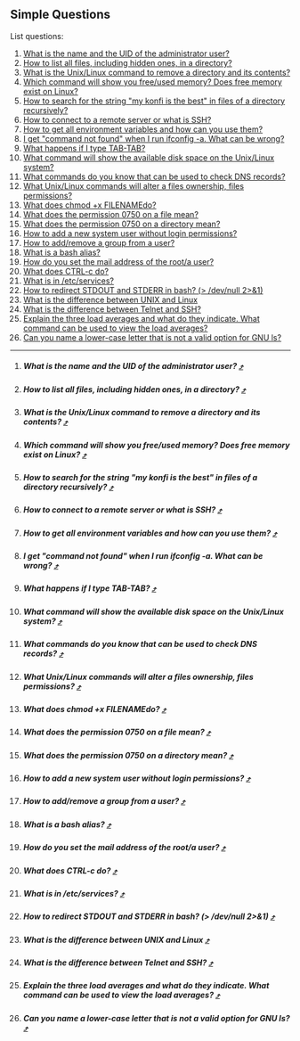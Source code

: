 Simple Questions
---------------

List questions:

1. [What is the name and the UID of the administrator user?](#what-is-the-name-and-the-uid-of-the-administrator-user-)
1. [How to list all files, including hidden ones, in a directory?](#how-to-list-all-files-including-hidden-ones-in-a-directory-)
1. [What is the Unix/Linux command to remove a directory and its contents?](#)
1. [Which command will show you free/used memory? Does free memory exist on Linux?](#)
1. [How to search for the string "my konfi is the best" in files of a directory recursively?](#)
1. [How to connect to a remote server or what is SSH?](#)
1. [How to get all environment variables and how can you use them?](#)
1. [I get "command not found" when I run ifconfig -a. What can be wrong?](#)
1. [What happens if I type TAB-TAB?](#)
1. [What command will show the available disk space on the Unix/Linux system?](#)
1. [What commands do you know that can be used to check DNS records?](#)
1. [What Unix/Linux commands will alter a files ownership, files permissions?](#)
1. [What does chmod +x FILENAMEdo?](#)
1. [What does the permission 0750 on a file mean?](#)
1. [What does the permission 0750 on a directory mean?](#)
1. [How to add a new system user without login permissions?](#)
1. [How to add/remove a group from a user?](#)
1. [What is a bash alias?](#)
1. [How do you set the mail address of the root/a user?](#)
1. [What does CTRL-c do?](#)
1. [What is in /etc/services?](#)
1. [How to redirect STDOUT and STDERR in bash? (> /dev/null 2>&1)](#)
1. [What is the difference between UNIX and Linux](#)
1. [What is the difference between Telnet and SSH?](#)
1. [Explain the three load averages and what do they indicate. What command can be used to view the load averages?](#)
1. [Can you name a lower-case letter that is not a valid option for GNU ls?](#)

---

1. ##### What is the name and the UID of the administrator user? [&#10548;](#simple-questions)
1. ##### How to list all files, including hidden ones, in a directory? [&#10548;](#simple-questions)
1. ##### What is the Unix/Linux command to remove a directory and its contents? [&#10548;](#simple-questions)
1. ##### Which command will show you free/used memory? Does free memory exist on Linux? [&#10548;](#simple-questions)
1. ##### How to search for the string "my konfi is the best" in files of a directory recursively? [&#10548;](#simple-questions)
1. ##### How to connect to a remote server or what is SSH? [&#10548;](#simple-questions)
1. ##### How to get all environment variables and how can you use them? [&#10548;](#simple-questions)
1. ##### I get "command not found" when I run ifconfig -a. What can be wrong? [&#10548;](#simple-questions)
1. ##### What happens if I type TAB-TAB? [&#10548;](#simple-questions)
1. ##### What command will show the available disk space on the Unix/Linux system? [&#10548;](#simple-questions)
1. ##### What commands do you know that can be used to check DNS records? [&#10548;](#simple-questions)
1. ##### What Unix/Linux commands will alter a files ownership, files permissions? [&#10548;](#simple-questions)
1. ##### What does chmod +x FILENAMEdo? [&#10548;](#simple-questions)
1. ##### What does the permission 0750 on a file mean? [&#10548;](#simple-questions)
1. ##### What does the permission 0750 on a directory mean? [&#10548;](#simple-questions)
1. ##### How to add a new system user without login permissions? [&#10548;](#simple-questions)
1. ##### How to add/remove a group from a user? [&#10548;](#simple-questions)
1. ##### What is a bash alias? [&#10548;](#simple-questions)
1. ##### How do you set the mail address of the root/a user? [&#10548;](#simple-questions)
1. ##### What does CTRL-c do? [&#10548;](#simple-questions)
1. ##### What is in /etc/services? [&#10548;](#simple-questions)
1. ##### How to redirect STDOUT and STDERR in bash? (> /dev/null 2>&1) [&#10548;](#simple-questions)
1. ##### What is the difference between UNIX and Linux [&#10548;](#simple-questions)
1. ##### What is the difference between Telnet and SSH? [&#10548;](#simple-questions)
1. ##### Explain the three load averages and what do they indicate. What command can be used to view the load averages? [&#10548;](#simple-questions)
1. ##### Can you name a lower-case letter that is not a valid option for GNU ls? [&#10548;](#simple-questions)
